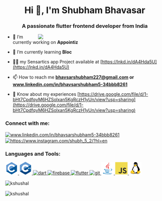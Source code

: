 
<h1 align="center">Hi 👋, I'm Shubham Bhavasar</h1>
<h3 align="center">A passionate flutter frontend developer from India</h3>
<img align="right" ,alt="coding", width= 400 src="https://media4.giphy.com/media/v1.Y2lkPTc5MGI3NjExdW5vM2p0Z21lMXUxOGw4dGlibjVxbXlsZmpqcHhvYXF6Z3Z6cjh1byZlcD12MV9pbnRlcm5hbF9naWZfYnlfaWQmY3Q9Zw/2IudUHdI075HL02Pkk/giphy.webp">




- 🔭 I’m currently working on **Appointiz**

- 🌱 I’m currently learning **Bloc**

- 👨‍💻 my Sensartics app Project available at [https://lnkd.in/dA4Hda5U](https://lnkd.in/dA4Hda5U)

- 📫 How to reach me **bhavsarshubham227@gmail.com or www.linkedin.com/in/bhavsarshubham5-34bbb8261**

- 📄 Know about my experiences [https://drive.google.com/file/d/1-bHt7CpdfqyM6HZSolxan5KgRczH1yUn/view?usp=sharing](https://drive.google.com/file/d/1-bHt7CpdfqyM6HZSolxan5KgRczH1yUn/view?usp=sharing)

<h3 align="left">Connect with me:</h3>
<p align="left">
<a href="https://linkedin.com/in/www.linkedin.com/in/bhavsarshubham5-34bbb8261" target="blank"><img align="center" src="https://raw.githubusercontent.com/rahuldkjain/github-profile-readme-generator/master/src/images/icons/Social/linked-in-alt.svg" alt="www.linkedin.com/in/bhavsarshubham5-34bbb8261" height="30" width="40" /></a>
<a href="https://instagram.com/https://www.instagram.com/shubh_5_2/?hl=en" target="blank"><img align="center" src="https://raw.githubusercontent.com/rahuldkjain/github-profile-readme-generator/master/src/images/icons/Social/instagram.svg" alt="https://www.instagram.com/shubh_5_2/?hl=en" height="30" width="40" /></a>
</p>

<h3 align="left">Languages and Tools:</h3>
<p align="left"> <a href="https://www.cprogramming.com/" target="_blank" rel="noreferrer"> <img src="https://raw.githubusercontent.com/devicons/devicon/master/icons/c/c-original.svg" alt="c" width="40" height="40"/> </a> <a href="https://www.w3schools.com/cpp/" target="_blank" rel="noreferrer"> <img src="https://raw.githubusercontent.com/devicons/devicon/master/icons/cplusplus/cplusplus-original.svg" alt="cplusplus" width="40" height="40"/> </a> <a href="https://dart.dev" target="_blank" rel="noreferrer"> <img src="https://www.vectorlogo.zone/logos/dartlang/dartlang-icon.svg" alt="dart" width="40" height="40"/> </a> <a href="https://firebase.google.com/" target="_blank" rel="noreferrer"> <img src="https://www.vectorlogo.zone/logos/firebase/firebase-icon.svg" alt="firebase" width="40" height="40"/> </a> <a href="https://flutter.dev" target="_blank" rel="noreferrer"> <img src="https://www.vectorlogo.zone/logos/flutterio/flutterio-icon.svg" alt="flutter" width="40" height="40"/> </a> <a href="https://git-scm.com/" target="_blank" rel="noreferrer"> <img src="https://www.vectorlogo.zone/logos/git-scm/git-scm-icon.svg" alt="git" width="40" height="40"/> </a> <a href="https://www.java.com" target="_blank" rel="noreferrer"> <img src="https://raw.githubusercontent.com/devicons/devicon/master/icons/java/java-original.svg" alt="java" width="40" height="40"/> </a> <a href="https://developer.mozilla.org/en-US/docs/Web/JavaScript" target="_blank" rel="noreferrer"> <img src="https://raw.githubusercontent.com/devicons/devicon/master/icons/javascript/javascript-original.svg" alt="javascript" width="40" height="40"/> </a> <a href="https://www.linux.org/" target="_blank" rel="noreferrer"> <img src="https://raw.githubusercontent.com/devicons/devicon/master/icons/linux/linux-original.svg" alt="linux" width="40" height="40"/> </a> </p>

<p><img align="center" src="https://github-readme-stats.vercel.app/api/top-langs?username=kshushal&show_icons=true&locale=en&layout=compact" alt="kshushal" /></p>

<p><img align="center" src="https://github-readme-streak-stats.herokuapp.com/?user=kshushal&" alt="kshushal" /></p>
